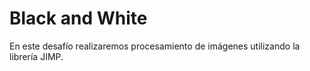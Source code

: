 # Black and White
En este desafío realizaremos procesamiento de imágenes utilizando la librería JIMP.
